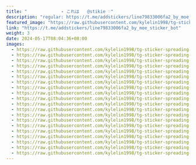 ```yaml
---
title: "ㅤㅤ          ˖ これは   @stikie ♡"
description: "regular: https://t.me/addstickers/line79833006fa2_by_moe_sticker_bot"
featured_image: "https://raw.githubusercontent.com/kylelin1998/tg-sticker-spreading-worldwide-images/main/img/a28a6981-ee6e-463f-a038-2829e212abeb.jpg"
link: "https://t.me/addstickers/line79833006fa2_by_moe_sticker_bot"
weight: 3
date: 2024-05-17T08:04:36+08:00
images:
  - https://raw.githubusercontent.com/kylelin1998/tg-sticker-spreading-worldwide-images/main/img/a28a6981-ee6e-463f-a038-2829e212abeb.jpg
  - https://raw.githubusercontent.com/kylelin1998/tg-sticker-spreading-worldwide-images/main/img/e22bd2d7-1150-4dd6-a31e-1dbad3a4978a.jpg
  - https://raw.githubusercontent.com/kylelin1998/tg-sticker-spreading-worldwide-images/main/img/7e3e1876-a0b5-4d12-ac7e-17f82961f3f0.jpg
  - https://raw.githubusercontent.com/kylelin1998/tg-sticker-spreading-worldwide-images/main/img/cd4a8b9a-d742-426e-b2fc-bcb09b069605.jpg
  - https://raw.githubusercontent.com/kylelin1998/tg-sticker-spreading-worldwide-images/main/img/08c560a5-3184-492c-a65f-f2abaf93eef6.jpg
  - https://raw.githubusercontent.com/kylelin1998/tg-sticker-spreading-worldwide-images/main/img/94b77b69-adb2-4be7-a7c0-2286c50e9c91.jpg
  - https://raw.githubusercontent.com/kylelin1998/tg-sticker-spreading-worldwide-images/main/img/ec661f40-9e8f-4fc4-a46e-0d68608b7e38.jpg
  - https://raw.githubusercontent.com/kylelin1998/tg-sticker-spreading-worldwide-images/main/img/f4e60518-9f1c-42ce-ab66-3fcb31ca4de8.jpg
  - https://raw.githubusercontent.com/kylelin1998/tg-sticker-spreading-worldwide-images/main/img/2917f168-438c-4f75-8f5c-1c253361f925.jpg
  - https://raw.githubusercontent.com/kylelin1998/tg-sticker-spreading-worldwide-images/main/img/0bf16fff-763b-4041-bde6-29d75a61b8b1.jpg
  - https://raw.githubusercontent.com/kylelin1998/tg-sticker-spreading-worldwide-images/main/img/20e766dc-89a7-437b-be46-1ce9027902de.jpg
  - https://raw.githubusercontent.com/kylelin1998/tg-sticker-spreading-worldwide-images/main/img/c3cfeda2-3df6-4b81-9321-53ee6bd8cec9.jpg
  - https://raw.githubusercontent.com/kylelin1998/tg-sticker-spreading-worldwide-images/main/img/1d5ad64d-ee12-4714-a0ee-b432314c1e4f.jpg
  - https://raw.githubusercontent.com/kylelin1998/tg-sticker-spreading-worldwide-images/main/img/cb443be9-fb6d-40ae-b0ee-54f2cbb75016.jpg
  - https://raw.githubusercontent.com/kylelin1998/tg-sticker-spreading-worldwide-images/main/img/29a54f2c-e070-4022-a8c2-89bdca3f4b01.jpg
  - https://raw.githubusercontent.com/kylelin1998/tg-sticker-spreading-worldwide-images/main/img/2841b6c5-18c0-4196-a4e6-254530f4002f.jpg
  - https://raw.githubusercontent.com/kylelin1998/tg-sticker-spreading-worldwide-images/main/img/10de8f0b-6e26-45ea-bad3-562698adc4ef.jpg
  - https://raw.githubusercontent.com/kylelin1998/tg-sticker-spreading-worldwide-images/main/img/fff719fc-564a-4ba0-b5d6-6bced0d4589e.jpg
  - https://raw.githubusercontent.com/kylelin1998/tg-sticker-spreading-worldwide-images/main/img/4f8add16-7583-4cf2-b92f-96783e66ddfe.jpg
  - https://raw.githubusercontent.com/kylelin1998/tg-sticker-spreading-worldwide-images/main/img/1ffeb476-ce4e-46c2-939a-5086841218e0.jpg
---
```

